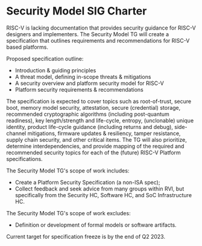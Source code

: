# Security Model SIG Charter

RISC-V is lacking documentation that provides security guidance for RISC-V designers and implementers. The Security Model TG will create a specification that outlines requirements and recommendations for RISC-V based platforms.

Proposed specification outline:

  - Introduction & guiding principles
  - A threat model, defining in-scope threats & mitigations
  - A security overview and platform security model for RISC-V
  - Platform security requirements & recommendations

The specification is expected to cover topics such as root-of-trust, secure boot, memory model security, attestation, secure (credential) storage, recommended cryptographic algorithms (including post-quantum readiness), key length/strength and life-cycle, entropy, (unclonable) unique identity, product life-cycle guidance (including returns and debug), side-channel mitigations, firmware updates & resiliency, tamper resistance, supply chain security, and other critical items. The TG will also prioritize, determine interdependencies, and provide mapping of the required and recommended security topics for each of the (future) RISC-V Platform specifications.

The Security Model TG&apos;s scope of work includes:

  - Create a Platform Security Specification (a non-ISA spec);
  - Collect feedback and seek advice from many groups within RVI, but specifically from the Security HC, Software HC, and SoC Infrastructure HC.

The Security Model TG&apos;s scope of work excludes:

  - Definition or development of formal models or software artifacts.

Current target for specification freeze is by the end of Q2 2023.
